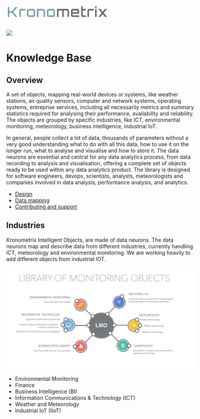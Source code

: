 <img src="/docs/img/k-logo.png" align="left" height="35" width="275" />
<br/><br/>
<br/>

[![](https://img.shields.io/static/v1.svg?label=license&message=BSD3&color=blue)](LICENSE)


# Knowledge Base

## Overview
A set of objects, mapping real-world devices or systems, like weather stations, air quality sensors, computer and network systems, operating systems, entreprise services, including all necessarily metrics and summary statistics required for analysing their performance, availability and reliability. The objects are grouped by specific industries, like ICT, environmental monitoring, meteorology, business intelligence, industrial IoT. 

In general, people collect a lot of data, thousands of parameters without a very good understanding what to do with all this data, how to use it on the longer run, what to analyse and visualise and how to store it. The data neurons are essential and central for any data analytics process, from data recording to analysis and visualisation, offering a complete set of objects ready to be used within any data analytics product. The library is designed for software engineers, devops, scientists, analysts, meteorologists and companies involved in data analysis, performance analysis, and analytics.

* [Design](docs/design.md)
* [Data mapping](docs/mapping.md)
* [Contributing and support](docs/contributing.md)


## Industries
Kronometrix Intelligent Objects, are made of data neurons. The data neurons map and describe data from different industries, currently handling ICT, 
meteorology and environmental monitoring. We are working heavily to add different objects
from industrial IOT.

![](/docs/img/lmo-light2.png)

 * Environmental Monitoring
 * Finance
 * Business Intelligence (BI)
 * Information Communications & Technology (ICT)
 * Weather and Meteorology
 * Industrial IoT (IIoT) 
